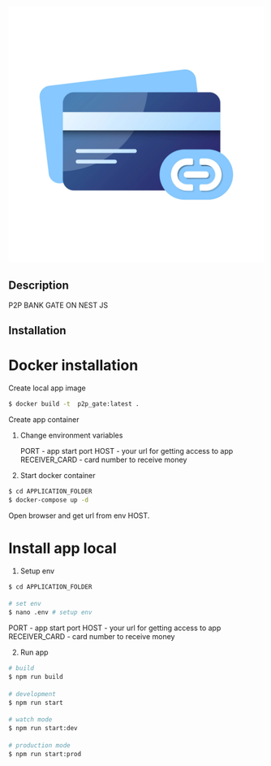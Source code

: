 <p align="center">
<a href="http://m-apps.ru" target="_blank"><img src="/public/index.webp" alt="NPM Version" /></a>
</p>
  <!--[![Backers on Open Collective](https://opencollective.com/nest/backers/badge.svg)](https://opencollective.com/nest#backer)
  [![Sponsors on Open Collective](https://opencollective.com/nest/sponsors/badge.svg)](https://opencollective.com/nest#sponsor)-->

## Description

P2P BANK GATE ON NEST JS

## Installation

# Docker installation

Create local app image

```bash
$ docker build -t  p2p_gate:latest .
```

Create app container

1. Change environment variables

   PORT - app start port
   HOST - your url for getting access to app
   RECEIVER_CARD - card number to receive money

2. Start docker container

```bash
$ cd APPLICATION_FOLDER
$ docker-compose up -d
```

Open browser and get url from env HOST.

# Install app local

1. Setup env

```bash
$ cd APPLICATION_FOLDER

# set env
$ nano .env # setup env
```

PORT - app start port
HOST - your url for getting access to app
RECEIVER_CARD - card number to receive money

2. Run app

```bash
# build
$ npm run build

# development
$ npm run start

# watch mode
$ npm run start:dev

# production mode
$ npm run start:prod
```
